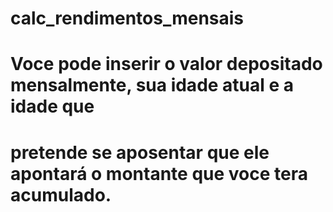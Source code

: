 # calc_rendimentos_mensais
# Voce pode inserir o valor depositado mensalmente, sua idade atual e a idade que
# pretende se aposentar que ele apontará o montante que voce tera acumulado.
